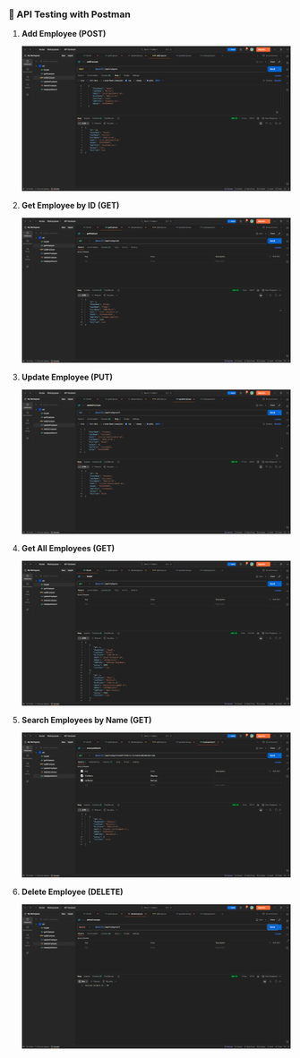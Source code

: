 ### 🧪 API Testing with Postman


1. **Add Employee (POST)**
   
   ![Add Employee](https://github.com/wrex1k/waj/blob/master/postman/addEmployee.png)

2. **Get Employee by ID (GET)**
   
   ![Get Employee](https://github.com/wrex1k/waj/blob/master/postman/getEmployee.png)

3. **Update Employee (PUT)**
   
   ![Update Employee](https://github.com/wrex1k/waj/blob/master/postman/updateEmployee.png)

4. **Get All Employees (GET)**
   
   ![Get All Employees](https://github.com/wrex1k/waj/blob/master/postman/findAll.png)

5. **Search Employees by Name (GET)**
  
   ![Search Employees by Name](https://github.com/wrex1k/waj/blob/master/postman/employeeSearch.png)

6. **Delete Employee (DELETE)**
    
   ![Delete Employee](https://github.com/wrex1k/waj/blob/master/postman/deleteEmployee.png)
